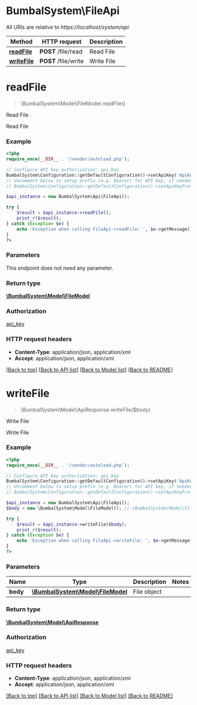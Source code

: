 # BumbalSystem\FileApi

All URIs are relative to *https://localhost/system/api*

Method | HTTP request | Description
------------- | ------------- | -------------
[**readFile**](FileApi.md#readFile) | **POST** /file/read | Read File
[**writeFile**](FileApi.md#writeFile) | **POST** /file/write | Write File


# **readFile**
> \BumbalSystem\Model\FileModel readFile()

Read File

Read File

### Example
```php
<?php
require_once(__DIR__ . '/vendor/autoload.php');

// Configure API key authorization: api_key
BumbalSystem\Configuration::getDefaultConfiguration()->setApiKey('ApiKey', 'YOUR_API_KEY');
// Uncomment below to setup prefix (e.g. Bearer) for API key, if needed
// BumbalSystem\Configuration::getDefaultConfiguration()->setApiKeyPrefix('ApiKey', 'Bearer');

$api_instance = new BumbalSystem\Api\FileApi();

try {
    $result = $api_instance->readFile();
    print_r($result);
} catch (Exception $e) {
    echo 'Exception when calling FileApi->readFile: ', $e->getMessage(), PHP_EOL;
}
?>
```

### Parameters
This endpoint does not need any parameter.

### Return type

[**\BumbalSystem\Model\FileModel**](../Model/FileModel.md)

### Authorization

[api_key](../../README.md#api_key)

### HTTP request headers

 - **Content-Type**: application/json, application/xml
 - **Accept**: application/json, application/xml

[[Back to top]](#) [[Back to API list]](../../README.md#documentation-for-api-endpoints) [[Back to Model list]](../../README.md#documentation-for-models) [[Back to README]](../../README.md)

# **writeFile**
> \BumbalSystem\Model\ApiResponse writeFile($body)

Write File

Write File

### Example
```php
<?php
require_once(__DIR__ . '/vendor/autoload.php');

// Configure API key authorization: api_key
BumbalSystem\Configuration::getDefaultConfiguration()->setApiKey('ApiKey', 'YOUR_API_KEY');
// Uncomment below to setup prefix (e.g. Bearer) for API key, if needed
// BumbalSystem\Configuration::getDefaultConfiguration()->setApiKeyPrefix('ApiKey', 'Bearer');

$api_instance = new BumbalSystem\Api\FileApi();
$body = new \BumbalSystem\Model\FileModel(); // \BumbalSystem\Model\FileModel | File object

try {
    $result = $api_instance->writeFile($body);
    print_r($result);
} catch (Exception $e) {
    echo 'Exception when calling FileApi->writeFile: ', $e->getMessage(), PHP_EOL;
}
?>
```

### Parameters

Name | Type | Description  | Notes
------------- | ------------- | ------------- | -------------
 **body** | [**\BumbalSystem\Model\FileModel**](../Model/FileModel.md)| File object |

### Return type

[**\BumbalSystem\Model\ApiResponse**](../Model/ApiResponse.md)

### Authorization

[api_key](../../README.md#api_key)

### HTTP request headers

 - **Content-Type**: application/json, application/xml
 - **Accept**: application/json, application/xml

[[Back to top]](#) [[Back to API list]](../../README.md#documentation-for-api-endpoints) [[Back to Model list]](../../README.md#documentation-for-models) [[Back to README]](../../README.md)

